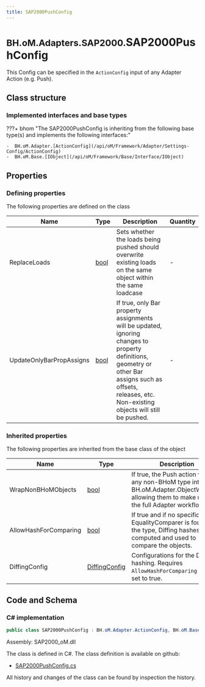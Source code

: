```yaml
---
title: SAP2000PushConfig
---
```


# <small>BH.oM.Adapters.SAP2000.</small>**SAP2000PushConfig**

This Config can be specified in the `ActionConfig` input of any Adapter Action (e.g. Push).

## Class structure

### Implemented interfaces and base types

???+ bhom "The SAP2000PushConfig is inheriting from the following base type(s) and implements the following interfaces:"

    -  BH.oM.Adapter.[ActionConfig](/api/oM/Framework/Adapter/Settings-Config/ActionConfig)
    -  BH.oM.Base.[IObject](/api/oM/Framework/Base/Interface/IObject)


## Properties



### Defining properties

The following properties are defined on the class

| Name             | Type             | Description      | Quantity         |
|------------------|------------------|------------------|------------------|
| ReplaceLoads | [bool](https://learn.microsoft.com/en-us/dotnet/api/System.Boolean?view=netstandard-2.0) | Sets whether the loads being pushed should overwrite existing loads on the same object within the same loadcase | - |
| UpdateOnlyBarPropAssigns | [bool](https://learn.microsoft.com/en-us/dotnet/api/System.Boolean?view=netstandard-2.0) | If true, only Bar property assignments will be updated, ignoring changes to property definitions, geometry or other Bar assigns such as offsets, releases, etc. Non-existing objects will still be pushed. | - |


### Inherited properties
The following properties are inherited from the base class of the object

| Name             | Type             | Description      | Quantity         |
|------------------|------------------|------------------|------------------|
| WrapNonBHoMObjects | [bool](https://learn.microsoft.com/en-us/dotnet/api/System.Boolean?view=netstandard-2.0) | If true, the Push action wraps any non-BHoM type into a BH.oM.Adapter.ObjectWrapper, allowing them to make use of the full Adapter workflow. | - |
| AllowHashForComparing | [bool](https://learn.microsoft.com/en-us/dotnet/api/System.Boolean?view=netstandard-2.0) | If true and if no specific EqualityComparer is found for the type, Diffing hashes are computed and used to compare the objects. | - |
| DiffingConfig | [DiffingConfig](/api/oM/Framework/Diffing/DiffingConfig) | Configurations for the Diffing hashing. Requires `AllowHashForComparing` to be set to true. | - |


## Code and Schema

### C# implementation

``` C# title="C#"
public class SAP2000PushConfig : BH.oM.Adapter.ActionConfig, BH.oM.Base.IObject
```

Assembly: SAP2000_oM.dll

The class is defined in C#. The class definition is available on github:

- [SAP2000PushConfig.cs](https://github.com/BHoM/SAP2000_Toolkit/blob/develop/SAP2000_oM/Config\SAP2000PushConfig.cs)

All history and changes of the class can be found by inspection the history.
